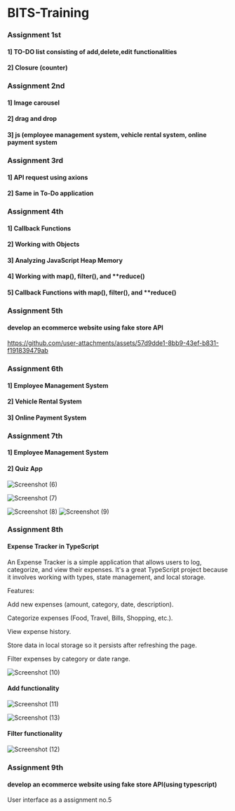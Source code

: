 

# BITS-Training
### Assignment 1st
 #### 1] TO-DO list consisting of add,delete,edit functionalities
 #### 2] Closure (counter)
### Assignment 2nd
 #### 1] Image carousel
 #### 2] drag and drop
 #### 3] js (employee management system, vehicle rental system, online payment system
### Assignment 3rd
 #### 1] API request using axions
 #### 2] Same in To-Do application
 ### Assignment 4th
  #### 1] Callback Functions
  #### 2] Working with Objects
  #### 3] Analyzing JavaScript Heap Memory
  #### 4] Working with map(), filter(), and **reduce()
  #### 5] Callback Functions with map(), filter(), and **reduce()
 ### Assignment 5th
 #### develop an ecommerce website using fake store API
https://github.com/user-attachments/assets/57d9dde1-8bb9-43ef-b831-f191839479ab
### Assignment 6th
#### 1] Employee Management System
#### 2] Vehicle Rental System
#### 3] Online Payment System
### Assignment 7th
#### 1] Employee Management System
#### 2] Quiz App



 ![Screenshot (6)](https://github.com/user-attachments/assets/b80a1ef3-a170-487e-b512-743669f91916)

![Screenshot (7)](https://github.com/user-attachments/assets/f8d925b9-5f65-4d2e-ba59-e73702a192de)

![Screenshot (8)](https://github.com/user-attachments/assets/eae7e711-0dac-415e-9d84-48f67d0d1069)
![Screenshot (9)](https://github.com/user-attachments/assets/cce1a45d-dff3-4f3c-89d3-99bcaf64d40e)
### Assignment 8th
#### Expense Tracker in TypeScript

An Expense Tracker is a simple application that allows users to log, categorize, and view their expenses. It's a great TypeScript project because it involves working with types, state management, and local storage.

Features:

Add new expenses (amount, category, date, description).

Categorize expenses (Food, Travel, Bills, Shopping, etc.).

View expense history.

Store data in local storage so it persists after refreshing the page.

Filter expenses by category or date range.

![Screenshot (10)](https://github.com/user-attachments/assets/f3944354-8eff-4c2e-9f1b-fe093905ecf3)

#### Add functionality
![Screenshot (11)](https://github.com/user-attachments/assets/1861ccec-c1e2-4fe3-8e56-74e2caa1e3f3)



![Screenshot (13)](https://github.com/user-attachments/assets/c690dacb-bf13-495a-a0f3-0f387ea8f157)

#### Filter functionality
![Screenshot (12)](https://github.com/user-attachments/assets/2ab850df-3f20-4c44-843e-33f588f5fd8d)
 ### Assignment 9th
 #### develop an ecommerce website using fake store API(using typescript)
 User interface as a assignment no.5
 
